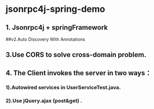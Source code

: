 # jsonrpc4j-spring-demo


## 1. Jsonrpc4j + springFramework

##v2.Auto Discovery With Annotations 

## 3.Use CORS to solve cross-domain problem. 

## 4. The Client invokes the server in two ways：

###              1).Autowired services  in UserServiceTest.java.

###              2).Use   jQuery.ajax (post&get) .
